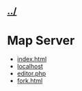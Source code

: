 ## [../](../)

#  Map Server

 - [index.html](index.html)
 - [localhost](http://localhost/)
 - [editor.php](editor.php)
 - [fork.html](fork.html)
